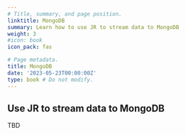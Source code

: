 ```yaml
---
# Title, summary, and page position.
linktitle: MongoDB
summary: Learn how to use JR to stream data to MongoDB
weight: 3
#icon: book
icon_pack: fas

# Page metadata.
title: MongoDB
date: '2023-05-23T00:00:00Z'
type: book # Do not modify.
---
```


## Use JR to stream data to MongoDB

TBD
